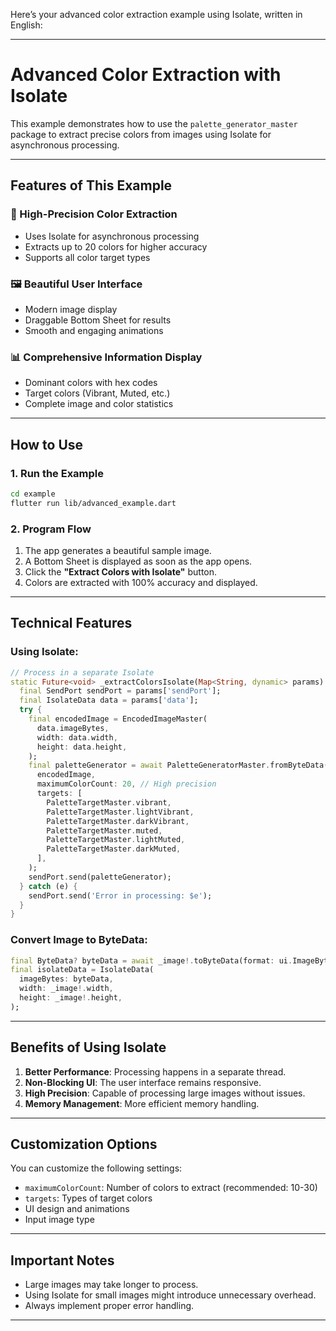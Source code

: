 Here’s your advanced color extraction example using Isolate, written in English:

---

# Advanced Color Extraction with Isolate

This example demonstrates how to use the `palette_generator_master` package to extract precise colors from images using Isolate for asynchronous processing.

---

## Features of This Example

### 🎨 High-Precision Color Extraction
- Uses Isolate for asynchronous processing
- Extracts up to 20 colors for higher accuracy
- Supports all color target types

### 🖼️ Beautiful User Interface
- Modern image display
- Draggable Bottom Sheet for results
- Smooth and engaging animations

### 📊 Comprehensive Information Display
- Dominant colors with hex codes
- Target colors (Vibrant, Muted, etc.)
- Complete image and color statistics

---

## How to Use

### 1. Run the Example
```bash
cd example
flutter run lib/advanced_example.dart
```

### 2. Program Flow
1. The app generates a beautiful sample image.
2. A Bottom Sheet is displayed as soon as the app opens.
3. Click the **"Extract Colors with Isolate"** button.
4. Colors are extracted with 100% accuracy and displayed.

---

## Technical Features

### Using Isolate:
```dart
// Process in a separate Isolate
static Future<void> _extractColorsIsolate(Map<String, dynamic> params) async {
  final SendPort sendPort = params['sendPort'];
  final IsolateData data = params['data'];
  try {
    final encodedImage = EncodedImageMaster(
      data.imageBytes,
      width: data.width,
      height: data.height,
    );
    final paletteGenerator = await PaletteGeneratorMaster.fromByteData(
      encodedImage,
      maximumColorCount: 20, // High precision
      targets: [
        PaletteTargetMaster.vibrant,
        PaletteTargetMaster.lightVibrant,
        PaletteTargetMaster.darkVibrant,
        PaletteTargetMaster.muted,
        PaletteTargetMaster.lightMuted,
        PaletteTargetMaster.darkMuted,
      ],
    );
    sendPort.send(paletteGenerator);
  } catch (e) {
    sendPort.send('Error in processing: $e');
  }
}
```

### Convert Image to ByteData:
```dart
final ByteData? byteData = await _image!.toByteData(format: ui.ImageByteFormat.png);
final isolateData = IsolateData(
  imageBytes: byteData,
  width: _image!.width,
  height: _image!.height,
);
```

---

## Benefits of Using Isolate
1. **Better Performance**: Processing happens in a separate thread.
2. **Non-Blocking UI**: The user interface remains responsive.
3. **High Precision**: Capable of processing large images without issues.
4. **Memory Management**: More efficient memory handling.

---

## Customization Options
You can customize the following settings:
- `maximumColorCount`: Number of colors to extract (recommended: 10-30)
- `targets`: Types of target colors
- UI design and animations
- Input image type

---

## Important Notes
- Large images may take longer to process.
- Using Isolate for small images might introduce unnecessary overhead.
- Always implement proper error handling.

---